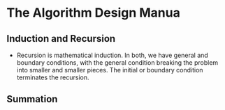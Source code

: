 # The Algorithm Design Manua
## Induction and Recursion
- Recursion is mathematical induction. In both, we have general and boundary conditions, with the general condition breaking the problem into smaller and smaller pieces. The initial or boundary condition terminates the recursion.
## Summation
